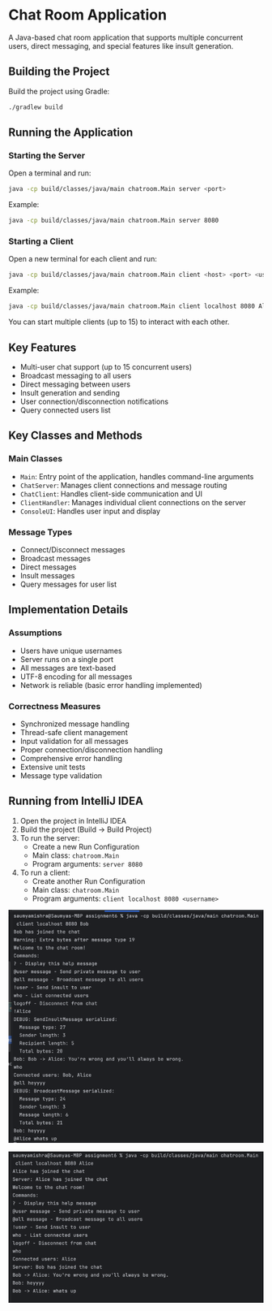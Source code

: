 # Chat Room Application

A Java-based chat room application that supports multiple concurrent users, direct messaging, and special features like insult generation.

## Building the Project

Build the project using Gradle:
```bash
./gradlew build
```

## Running the Application

### Starting the Server
Open a terminal and run:
```bash
java -cp build/classes/java/main chatroom.Main server <port>
```
Example:
```bash
java -cp build/classes/java/main chatroom.Main server 8080
```

### Starting a Client
Open a new terminal for each client and run:
```bash
java -cp build/classes/java/main chatroom.Main client <host> <port> <username>
```
Example:
```bash
java -cp build/classes/java/main chatroom.Main client localhost 8080 Alice
```

You can start multiple clients (up to 15) to interact with each other.

## Key Features

- Multi-user chat support (up to 15 concurrent users)
- Broadcast messaging to all users
- Direct messaging between users
- Insult generation and sending
- User connection/disconnection notifications
- Query connected users list

## Key Classes and Methods

### Main Classes
- `Main`: Entry point of the application, handles command-line arguments
- `ChatServer`: Manages client connections and message routing
- `ChatClient`: Handles client-side communication and UI
- `ClientHandler`: Manages individual client connections on the server
- `ConsoleUI`: Handles user input and display

### Message Types
- Connect/Disconnect messages
- Broadcast messages
- Direct messages
- Insult messages
- Query messages for user list

## Implementation Details

### Assumptions
- Users have unique usernames
- Server runs on a single port
- All messages are text-based
- UTF-8 encoding for all messages
- Network is reliable (basic error handling implemented)

### Correctness Measures
- Synchronized message handling
- Thread-safe client management
- Input validation for all messages
- Proper connection/disconnection handling
- Comprehensive error handling
- Extensive unit tests
- Message type validation

## Running from IntelliJ IDEA

1. Open the project in IntelliJ IDEA
2. Build the project (Build -> Build Project)
3. To run the server:
   - Create a new Run Configuration
   - Main class: `chatroom.Main`
   - Program arguments: `server 8080`
4. To run a client:
   - Create another Run Configuration
   - Main class: `chatroom.Main`
   - Program arguments: `client localhost 8080 <username>`

![img.png](img.png)

![img_1.png](img_1.png)
